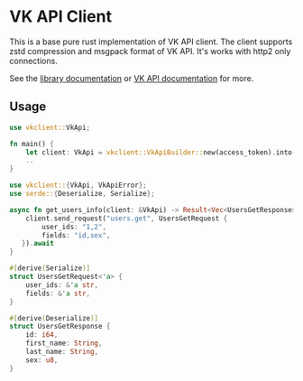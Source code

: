 # VK API Client

This is a base pure rust implementation of VK API client.
The client supports zstd compression and msgpack format of VK API. It's works with http2 only connections.

See the [library documentation](https://docs.rs/vkclient) or [VK API documentation](https://dev.vk.com/reference) for more.

## Usage
```rust
use vkclient::VkApi;

fn main() {
    let client: VkApi = vkclient::VkApiBuilder::new(access_token).into();
    ..
}
```

```rust
use vkclient::{VkApi, VkApiError};
use serde::{Deserialize, Serialize};

async fn get_users_info(client: &VkApi) -> Result<Vec<UsersGetResponse>, VkApiError> {
    client.send_request("users.get", UsersGetRequest {
        user_ids: "1,2",
        fields: "id,sex",
   }).await
}

#[derive(Serialize)]
struct UsersGetRequest<'a> {
    user_ids: &'a str,
    fields: &'a str,
}

#[derive(Deserialize)]
struct UsersGetResponse {
    id: i64,
    first_name: String,
    last_name: String,
    sex: u8,
}
```
